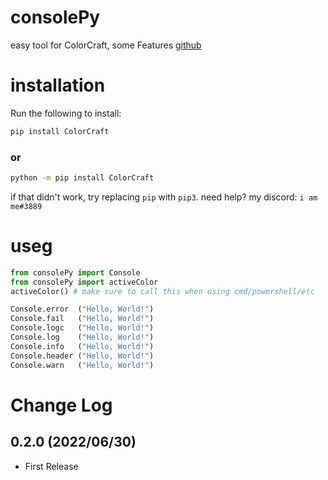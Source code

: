# consolePy
easy tool for ColorCraft, some Features [github](https://github.com/programminglaboratorys/ColorCraft)
# installation

Run the following to install:
```cmd
pip install ColorCraft
```
### or
```cmd
python -m pip install ColorCraft
```
if that didn't work, try replacing `pip` with `pip3`.
need help? my discord: `i am me#3889`


# useg
```py
from consolePy import Console
from consolePy import activeColor
activeColor() # make sure to call this when using cmd/powershell/etc

Console.error  ("Hello, World!")
Console.fail   ("Hello, World!")
Console.logc   ("Hello, World!")
Console.log    ("Hello, World!")
Console.info   ("Hello, World!")
Console.header ("Hello, World!")
Console.warn   ("Hello, World!")
```

Change Log
==========

0.2.0 (2022/06/30)
-------------------
- First Release

